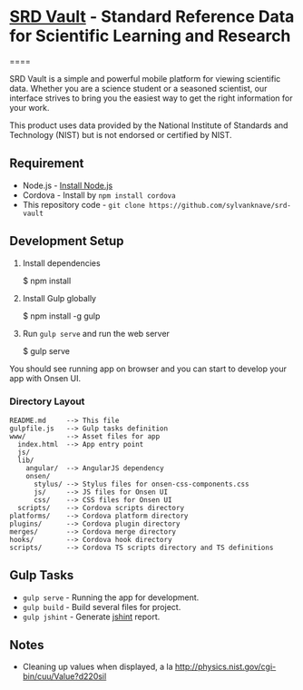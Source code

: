 # [SRD Vault](http://#) - Standard Reference Data for Scientific Learning and Research
====

SRD Vault is a simple and powerful mobile platform for viewing scientific data.  Whether you are a science student or a seasoned scientist, our interface strives to bring you the easiest way to get the right information for your work.

This product uses data provided by the National Institute of Standards and Technology (NIST) but is not endorsed or certified by NIST.

## Requirement

 * Node.js - [Install Node.js](http://nodejs.org)
 * Cordova - Install by `npm install cordova`
 * This repository code - `git clone https://github.com/sylvanknave/srd-vault`

## Development Setup

1. Install dependencies

    $ npm install

2. Install Gulp globally

    $ npm install -g gulp

3. Run `gulp serve` and run the web server

    $ gulp serve

You should see running app on browser and you can start to develop your app with Onsen UI.

### Directory Layout

    README.md     --> This file
    gulpfile.js   --> Gulp tasks definition
    www/          --> Asset files for app
      index.html  --> App entry point
      js/
      lib/
        angular/  --> AngularJS dependency
        onsen/
          stylus/ --> Stylus files for onsen-css-components.css
          js/     --> JS files for Onsen UI
          css/    --> CSS files for Onsen UI
      scripts/    --> Cordova scripts directory
    platforms/    --> Cordova platform directory
    plugins/      --> Cordova plugin directory
    merges/       --> Cordova merge directory
    hooks/        --> Cordova hook directory
    scripts/      --> Cordova TS scripts directory and TS definitions

## Gulp Tasks

 * `gulp serve` - Running the app for development.
 * `gulp build` - Build several files for project.
 * `gulp jshint` - Generate [jshint](https://github.com/jshint/jshint) report.


## Notes

- Cleaning up values when displayed, a la http://physics.nist.gov/cgi-bin/cuu/Value?d220sil
